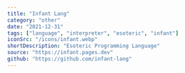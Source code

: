 ```yaml
---
title: "Infant Lang"
category: "other"
date: "2021-12-31"
tags: ["language", "interpreter", "esoteric", "infant"]
iconSrc: "/icons/infant.webp"
shortDescription: "Esoteric Programming Language"
source: "https://infant.pages.dev"
github: "https://github.com/infant-lang"
---
```

